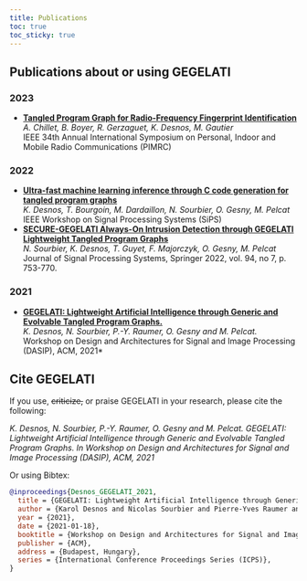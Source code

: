 ```yaml
---
title: Publications
toc: true
toc_sticky: true
---
```


## Publications about or using GEGELATI

### 2023
* [**Tangled Program Graph for Radio-Frequency Fingerprint Identification**](https://hal.science/hal-04211094/file/PIMRC_TPG_Chillet.pdf)  
  _A. Chillet, B. Boyer, R. Gerzaguet, K. Desnos, M. Gautier_  
  IEEE 34th Annual International Symposium on Personal, Indoor and Mobile Radio Communications (PIMRC)

### 2022
* [**Ultra-fast machine learning inference through C code generation for tangled program graphs**](https://hal.science/hal-03845227/file/sips22.pdf)  
  _K. Desnos, T. Bourgoin, M. Dardaillon, N. Sourbier, O. Gesny, M. Pelcat_
  IEEE Workshop on Signal Processing Systems (SiPS)
* [**SECURE-GEGELATI Always-On Intrusion Detection through GEGELATI Lightweight Tangled Program Graphs**](https://hal.science/hal-03554393v1/preview/JSPS_secure_gegelati.pdf)  
  _N. Sourbier, K. Desnos, T. Guyet, F. Majorczyk, O. Gesny, M. Pelcat_  
  Journal of Signal Processing Systems, Springer 2022, vol. 94, no 7, p. 753-770.

### 2021
* [**GEGELATI: Lightweight Artificial Intelligence through Generic and Evolvable Tangled Program Graphs.**](https://arxiv.org/pdf/2012.08296)  
  _K. Desnos, N. Sourbier, P.-Y. Raumer, O. Gesny and M. Pelcat._  
  Workshop on Design and Architectures for Signal and Image Processing (DASIP), ACM, 2021*  

## Cite GEGELATI
If you use, <s>criticize,</s> or praise GEGELATI in your research, please cite the following:

*K. Desnos, N. Sourbier, P.-Y. Raumer, O. Gesny and M. Pelcat. GEGELATI: Lightweight Artificial Intelligence through Generic and Evolvable Tangled Program Graphs. In Workshop on Design and Architectures for Signal and Image Processing (DASIP), ACM, 2021*

Or using Bibtex:
```bibtex
@inproceedings{Desnos_GEGELATI_2021,
  title = {GEGELATI: Lightweight Artificial Intelligence through Generic and Evolvable Tangled Program Graphs},
  author = {Karol Desnos and Nicolas Sourbier and Pierre-Yves Raumer and Olivier Gesny and Maxime Pelcat },
  year = {2021},
  date = {2021-01-18},
  booktitle = {Workshop on Design and Architectures for Signal and Image Processing (DASIP)},
  publisher = {ACM},
  address = {Budapest, Hungary},
  series = {International Conference Proceedings Series (ICPS)},
}
```




